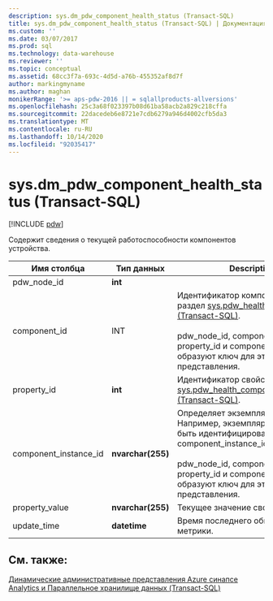 ```yaml
---
description: sys.dm_pdw_component_health_status (Transact-SQL)
title: sys.dm_pdw_component_health_status (Transact-SQL) | Документация Майкрософт
ms.custom: ''
ms.date: 03/07/2017
ms.prod: sql
ms.technology: data-warehouse
ms.reviewer: ''
ms.topic: conceptual
ms.assetid: 68cc3f7a-693c-4d5d-a76b-455352af8d7f
author: markingmyname
ms.author: maghan
monikerRange: '>= aps-pdw-2016 || = sqlallproducts-allversions'
ms.openlocfilehash: 25c3a68f023397b08d61ba58acb2a829c218cffa
ms.sourcegitcommit: 22dacedeb6e8721e7cdb6279a946d4002cfb5da3
ms.translationtype: MT
ms.contentlocale: ru-RU
ms.lasthandoff: 10/14/2020
ms.locfileid: "92035417"
---
```

# <a name="sysdm_pdw_component_health_status-transact-sql"></a>sys.dm_pdw_component_health_status (Transact-SQL)
[!INCLUDE [pdw](../../includes/applies-to-version/pdw.md)]

  Содержит сведения о текущей работоспособности компонентов устройства.  
  
|Имя столбца|Тип данных|Description|Диапазон|  
|-----------------|---------------|-----------------|-----------|  
|pdw_node_id|**int**||Не NULL|  
|component_id|INT|Идентификатор компонента. См. раздел [sys.pdw_health_components &#40;Transact-SQL&#41;](../../relational-databases/system-catalog-views/sys-pdw-health-components-transact-sql.md).<br /><br /> pdw_node_id, component_id, property_id и component_instance_id образуют ключ для этого представления.|Не NULL|  
|property_id|**int**|Идентификатор свойства. См. раздел [sys.pdw_health_component_properties &#40;Transact-SQL&#41;](../../relational-databases/system-catalog-views/sys-pdw-health-component-properties-transact-sql.md).|NOT NULL|  
|component_instance_id|**nvarchar(255)**|Определяет экземпляр компонента. Например, экземпляр ЦП может быть идентифицирован с помощью component_instance_id = ' CPU1 '.<br /><br /> pdw_node_id, component_id, property_id и component_instance_id образуют ключ для этого представления.|NOT NULL|  
|property_value|**nvarchar(255)**|Текущее значение свойства.|NULL|  
|update_time|**datetime**|Время последнего обновления метрики.|NOT NULL|  
  
## <a name="see-also"></a>См. также:  
 [Динамические административные представления Azure синапсе Analytics и Параллельное хранилище данных &#40;Transact-SQL&#41;](../../relational-databases/system-dynamic-management-views/sql-and-parallel-data-warehouse-dynamic-management-views.md)  
  
  
